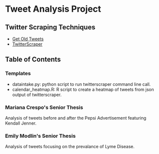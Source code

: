# Tweet Analysis Project
## Twitter Scraping Techniques
 * [Get Old Tweets](https://github.com/Jefferson-Henrique/GetOldTweets-python)
 * [TwitterScraper](https://github.com/taspinar/twitterscraper)
## Table of Contents
### Templates
- dataintake.py: python script to run twitterscraper command line call.
- calendar_heatmap.R: R script to create a heatmap of tweets from json output of twitterscraper.
### Mariana Crespo's Senior Thesis
Analysis of tweets before and after the Pepsi Advertisement featuring Kendall Jenner.
### Emily Modlin's Senior Thesis
Analysis of tweets focusing on the prevalance of Lyme Disease.

